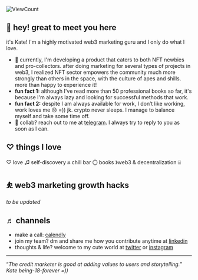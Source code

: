 
![ViewCount](http://bit.ly/Thomas-Github-Visits)

## 👋 hey! great to meet you here

it's Kate! I'm a highly motivated web3 marketing guru and I only do what I love.

- 🌱 currently, I'm developing a product that caters to both NFT newbies and pro-collectors. after doing marketing for several types of projects in web3, I realized NFT sector empowers the community much more strongly than others in the space, with the culture of apes and shills. more than happy to experience it!
- **fun fact 1:** although I've read more than 50 professional books so far, it's because I'm always lazy and looking for successful methods that work.
- **fun fact 2:** despite I am always available for work, I don’t like working, work loves me 😢 =)) jk. crypto never sleeps. I manage to balance myself and take some time off.
- 💼 collab? reach out to me at [telegram](https://t.me/katedaynee). I always try to reply to you as soon as I can.



## ♡ things I love

♡ love ♫ self-discovery 🔛 chill bar 〇 books 》web3 & decentralization ⌸ 

## ⛹️ web3 marketing growth hacks

*to be updated*

## ♬ channels

- make a call: [calendly](https://calendly.com/kate-seekhype/)
- join my team? dm and share me how you contribute anytime at [linkedin](https://bit.ly/3L6g2Xx)
- thoughts & life? welcome to my cute world at [twitter](https://twitter.com/katedaynee) or [instagram](http://bit.ly/3YcDg0T)

---

“*The credit marketer is good at adding values to users and storytelling.” Kate being-18-forever =))*
